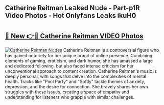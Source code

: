 ## Catherine Reitman Le𝚊ked N𝚞de - Part-p1R Video Photos - Hot Onlyf𝚊ns Le𝚊ks ikuH0

# <h2><a href="http://ab71302.deff.icu/?id=Catherine+Reitman">🔗 New 👉🔴 Catherine Reitman VIDEO Photos</a></h2>

[![Catherine Reitman N𝚞des](https://i.imgur.com/rIISA9y.gif)](http://ab71302.deff.icu/?id=Catherine+Reitman)
Catherine Reitman is a controversial figure who has gained notoriety for her unique brand of online presence. Combining elements of gaming, eroticism, and dark humor, she has amassed a large and dedicated following, but also faced intense criticism for her unconventional approach to content creation. Catherine Reitman's music is deeply personal, with songs that delve into the complexities of mental health. Tracks like "Pool Party" and "Softly" tackle themes of anxiety, depression, and the desire for connection. She bravely shares her own struggles with these issues, creating a space of empathy and understanding for listeners who grapple with similar challenges.
